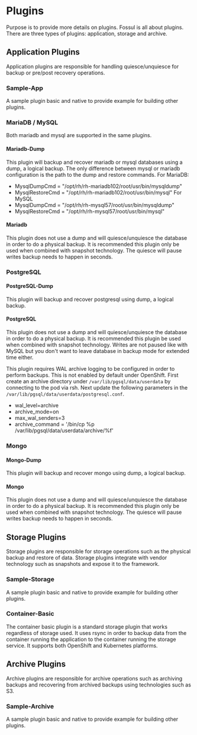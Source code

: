 # Plugins
Purpose is to provide more details on plugins. Fossul is all about plugins. There are three types of plugins: application, storage and archive.

## Application Plugins
Application plugins are responsible for handling quiesce/unquiesce for backup or pre/post recovery operations.

### Sample-App
A sample plugin basic and native to provide example for building other plugins.

### MariaDB / MySQL
Both mariadb and mysql are supported in the same plugins.

#### Mariadb-Dump
This plugin will backup and recover mariadb or mysql databases using a dump, a logical backup.
The only difference between mysql or mariadb configuration is the path to the dump and restore commands.
For MariaDB:
* MysqlDumpCmd = "/opt/rh/rh-mariadb102/root/usr/bin/mysqldump"
* MysqlRestoreCmd = "/opt/rh/rh-mariadb102/root/usr/bin/mysql"
For MySQL
* MysqlDumpCmd = "/opt/rh/rh-mysql57/root/usr/bin/mysqldump"
* MysqlRestoreCmd = "/opt/rh/rh-mysql57/root/usr/bin/mysql"

#### Mariadb
This plugin does not use a dump and will quiesce/unquiesce the database in order to do a physical backup. It is recommended this plugin only be used when combined with snapshot technology. The quiesce will pause writes backup needs to happen in seconds.

### PostgreSQL

#### PostgreSQL-Dump
This plugin will backup and recover postgresql using dump, a logical backup.

#### PostgreSQL
This plugin does not use a dump and will quiesce/unquiesce the database in order to do a physical backup. It is recommended this plugin be used when combined with snapshot technology. Writes are not paused like with MySQL but you don't want to leave database in backup mode for extended time either. 

This plugin requires WAL archive logging to be configured in order to perform backups. This is not enabled by default under OpenShift. First create an archive directory under `/var/lib/pgsql/data/userdata` by connecting to the pod via rsh. Next update the following parameters in the `/var/lib/pgsql/data/userdata/postgresql.conf`.

* wal_level=archive
* archive_mode=on
* max_wal_senders=3
* archive_command = '/bin/cp %p /var/lib/pgsql/data/userdata/archive/%f'

### Mongo

#### Mongo-Dump 
This plugin will backup and recover mongo using dump, a logical backup.

#### Mongo
This plugin does not use a dump and will quiesce/unquiesce the database in order to do a physical backup. It is recommended this plugin only be used when combined with snapshot technology. The quiesce will pause writes backup needs to happen in seconds.

## Storage Plugins
Storage plugins are responsible for storage operations such as the physical backup and restore of data. Storage plugins integrate with vendor technology such as snapshots and expose it to the framework.

### Sample-Storage
A sample plugin basic and native to provide example for building other plugins.

### Container-Basic
The container basic plugin is a standard storage plugin that works regardless of storage used. It uses rsync in order to backup data from the container running the application to the container running the storage service. It supports both OpenShift and Kubernetes platforms.

## Archive Plugins
Archive plugins are responsible for archive operations such as archiving backups and recovering from archived backups using technologies such as S3.

### Sample-Archive
A sample plugin basic and native to provide example for building other plugins.